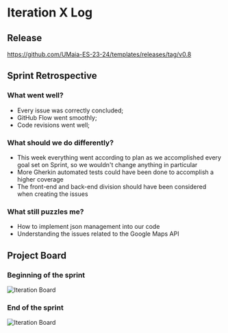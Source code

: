 # Iteration X Log

## Release

https://github.com/UMaia-ES-23-24/templates/releases/tag/v0.8

## Sprint Retrospective

### What went well?
- Every issue was correctly concluded;
- GitHub Flow went smoothly;
- Code revisions went well;

### What should we do differently?
- This week everything went according to plan as we accomplished every goal set on Sprint, so we wouldn't change anything in particular
- More Gherkin automated tests could have been done to accomplish a higher coverage
- The front-end and back-end division should have been considered when creating the issues

### What still puzzles me?

- How to implement json management into our code
- Understanding the issues related to the Google Maps API

## Project Board

### Beginning of the sprint

![Iteration Board](/images/iterationXboardbegin.png)

### End of the sprint

![Iteration Board](/images/iterationXboardend.png)

